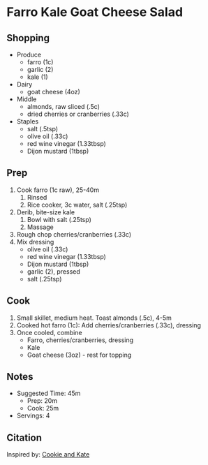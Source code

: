 # Farro Kale Goat Cheese Salad

## Shopping

- Produce
    - farro (1c)
    - garlic (2)
    - kale (1)
- Dairy
    - goat cheese (4oz)
- Middle
    - almonds, raw sliced (.5c)
    - dried cherries or cranberries (.33c)
- Staples
    - salt (.5tsp)
    - olive oil (.33c)
    - red wine vinegar (1.33tbsp)
    - Dijon mustard (1tbsp)

## Prep

1. Cook farro (1c raw), 25-40m
    1. Rinsed
    1. Rice cooker, 3c water, salt (.25tsp)
1. Derib, bite-size kale
    1. Bowl with salt (.25tsp)
    1. Massage
1. Rough chop cherries/cranberries (.33c)
1. Mix dressing
    - olive oil (.33c)
    - red wine vinegar (1.33tbsp)
    - Dijon mustard (1tbsp)
    - garlic (2), pressed
    - salt (.25tsp)

## Cook

1. Small skillet, medium heat. Toast almonds (.5c), 4-5m
1. Cooked hot farro (1c): Add cherries/cranberries (.33c), dressing
1. Once cooled, combine
    - Farro, cherries/cranberries, dressing
    - Kale
    - Goat cheese (3oz) - rest for topping

## Notes

- Suggested Time: 45m
    - Prep: 20m
    - Cook: 25m
- Servings: 4

## Citation

Inspired by:
[Cookie and Kate](https://cookieandkate.com/farro-kale-goat-cheese-salad-recipe/)

